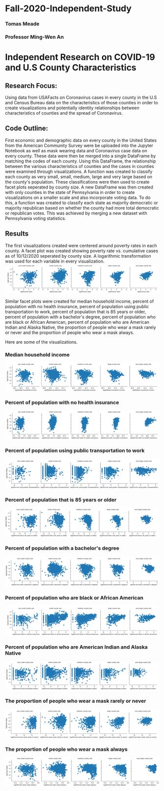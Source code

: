 # Fall-2020-Independent-Study
### Tomas Meade
### Professor Ming-Wen An
# Independent Research on COVID-19 and U.S County Characteristics

## Research Focus:
Using data from USAFacts on Coronavirus cases in every county in the U.S and Census Bureau data on the characteristics of those counties in order to create visualizations and potentially identity relationships between characteristics of counties and the spread of Coronavirus. 

## Code Outline:
First economic and demographic data on every county in the United States from the American Community Survey were be uploaded into the Jupyter Notebook as well as mask wearing data and Coronavirus case data on every county. These data were then be merged into a single DataFrame by matching the codes of each county. Using this DataFrame, the relationship between the various characteristics of counties and the cases in counties were examined through visualizations. A function was created to classify each county as very small, small, medium, large and very large based on the county's population. These classifications were then used to create facet plots seperated by county size. A new DataFrame was then created with only counties in the state of Pennsylvania in order to create visualizations on a smaller scale and also incorporate voting data. To do this, a function was created to classify each state as majority democratic or majority republican based on whether the county had more total democratic or republican votes. This was achieved by merging a new dataset with Pennsylvania voting statistics.

## Results
The first visualizations created were centered around poverty rates in each county. A facet plot was created showing poverty rate vs. cumulative cases as of 10/12/2020 seperated by county size. A logarithmic transformation was used for each variable in every visualization.
![](Visualizations/FacetPovRate.png)

Similar facet plots were created for median household income, percent of population with no health insurance, percent of population using public transportation to work, percent of population that is 85 years or older, percent of population with a bachelor's degree, percent of population who are black or African American, percent of population who are American Indian and Alaska Native, the proportion of people who wear a mask rarely or never and the proportion of people who wear a mask always.

Here are some of the visualizations.

### Median household income
![](Visualizations/FacetMedianIncome.png)

### Percent of population with no health insurance
![](Visualizations/FacetNoHealthIns.png)

### Percent of population using public transportation to work
![](Visualizations/FacetPublicTrans.png)

### Percent of population that is 85 years or older
![](Visualizations/FacetPopOver85.png)

### Percent of population with a bachelor's degree
![](Visualizations/FacetBachelorDegree.png)

### Percent of population who are black or African American
![](Visualizations/FacetAA.png)

### Percent of population who are American Indian and Alaska Native
![](Visualizations/FacetAIAN.png)

### The proportion of people who wear a mask rarely or never
![](Visualizations/FacetMaskRarelyNever.png)

### The proportion of people who wear a mask always
![](Visualizations/FacetMaskAlways.png)
